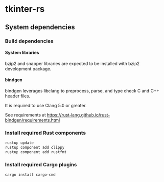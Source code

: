 # tkinter-rs

## System dependencies

### Build dependencies

#### System libraries

bzip2 and snapper libraries are expected to be installed with bzip2 development package.
#### bindgen
bindgen leverages libclang to preprocess, parse, and type check C and C++ header files.

It is required to use Clang 5.0 or greater.

See requirements at https://rust-lang.github.io/rust-bindgen/requirements.html

### Install required Rust components

```sh
rustup update
rustup component add clippy
rustup component add rustfmt
```

### Install required Cargo plugins

```sh
cargo install cargo-cmd
```
